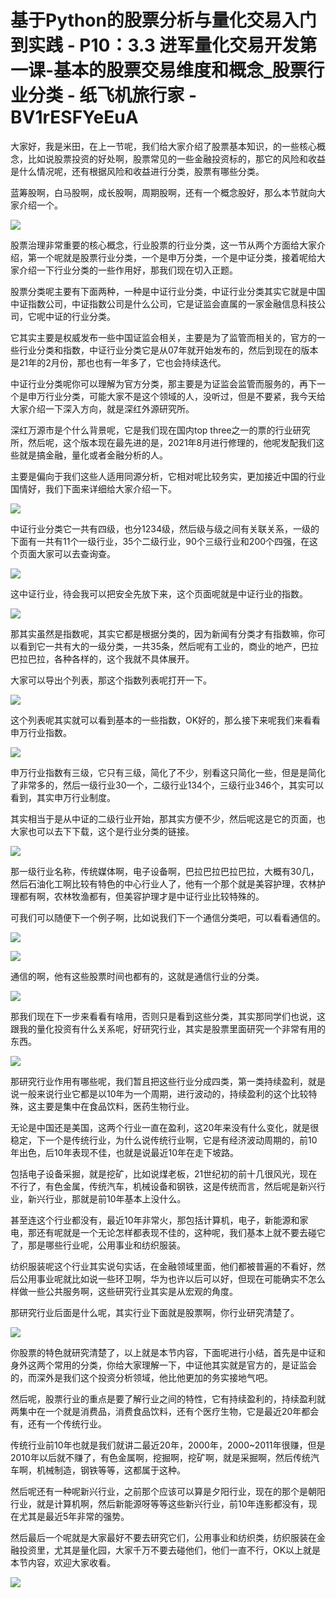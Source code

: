 # 基于Python的股票分析与量化交易入门到实践 - P10：3.3 进军量化交易开发第一课-基本的股票交易维度和概念_股票行业分类 - 纸飞机旅行家 - BV1rESFYeEuA

大家好，我是米田，在上一节呢，我们给大家介绍了股票基本知识，的一些核心概念，比如说股票投资的好处啊，股票常见的一些金融投资标的，那它的风险和收益是什么情况呢，还有根据风险和收益进行分类，股票有哪些分类。

蓝筹股啊，白马股啊，成长股啊，周期股啊，还有一个概念股好，那么本节就向大家介绍一个。

![](img/4553f7be7cc3d47e08089f709d19c07e_1.png)

股票治理非常重要的核心概念，行业股票的行业分类，这一节从两个方面给大家介绍，第一个呢就是股票行业分类，一个是申万分类，一个是中证分类，接着呢给大家介绍一下行业分类的一些作用好，那我们现在切入正题。

股票分类呢主要有下面两种，一种是中证行业分类，中证行业分类其实它就是中国中证指数公司，中证指数公司是什么公司，它是证监会直属的一家金融信息科技公司，它呢中证的行业分类。

它其实主要是权威发布一些中国证监会相关，主要是为了监管而相关的，官方的一些行业分类和指数，中证行业分类它是从07年就开始发布的，然后到现在的版本是21年的2月份，那也也有一年多了，它也会持续迭代。

中证行业分类呢你可以理解为官方分类，那主要是为证监会监管而服务的，再下一个是申万行业分类，可能大家不是这个领域的人，没听过，但是不要紧，我今天给大家介绍一下深入方向，就是深红外源研究所。

深红万源市是个什么背景呢，它是我们现在国内top three之一的票的行业研究所，然后呢，这个版本现在最先进的是，2021年8月进行修理的，他呢发配我们这些就是搞金融，量化或者金融分析的人。

主要是偏向于我们这些人适用同源分析，它相对呢比较务实，更加接近中国的行业国情好，我们下面来详细给大家介绍一下。



![](img/4553f7be7cc3d47e08089f709d19c07e_3.png)

中证行业分类它一共有四级，也分1234级，然后级与级之间有关联关系，一级的下面有一共有11个一级行业，35个二级行业，90个三级行业和200个四强，在这个页面大家可以去查询查。



![](img/4553f7be7cc3d47e08089f709d19c07e_5.png)

这中证行业，待会我可以把安全先放下来，这个页面呢就是中证行业的指数。

![](img/4553f7be7cc3d47e08089f709d19c07e_7.png)

那其实虽然是指数呢，其实它都是根据分类的，因为新闻有分类才有指数嘛，你可以看到它一共有大的一级分类，一共35条，然后呢有工业的，商业的地产，巴拉巴拉巴拉，各种各样的，这个我就不具体展开。

大家可以导出个列表，那这个指数列表呢打开一下。

![](img/4553f7be7cc3d47e08089f709d19c07e_9.png)

这个列表呢其实就可以看到基本的一些指数，OK好的，那么接下来呢我们来看看申万行业指数。

![](img/4553f7be7cc3d47e08089f709d19c07e_11.png)

申万行业指数有三级，它只有三级，简化了不少，别看这只简化一些，但是是简化了非常多的，然后一级行业30一个，二级行业134个，三级行业346个，其实可以看到，其实申万行业制度。

其实相当于是从中证的二级行业开始，那其实方便不少，然后呢这是它的页面，也大家也可以去下下载，这个是行业分类的链接。



![](img/4553f7be7cc3d47e08089f709d19c07e_13.png)

那一级行业名称，传统媒体啊，电子设备啊，巴拉巴拉巴拉巴拉，大概有30几，然后石油化工啊比较有特色的中心行业人了，他有一个那个就是美容护理，农林护理都有啊，农林牧渔都有，但美容护理才是中证行业比较特殊的。

可我们可以随便下一个例子啊，比如说我们下一个通信分类吧，可以看看通信的。

![](img/4553f7be7cc3d47e08089f709d19c07e_15.png)

![](img/4553f7be7cc3d47e08089f709d19c07e_16.png)

通信的啊，他有这些股票时间也都有的，这就是通信行业的分类。

![](img/4553f7be7cc3d47e08089f709d19c07e_18.png)

那我们现在下一步来看看有啥用，否则只是看到这些分类，其实那同学们也说，这跟我的量化投资有什么关系呢，好研究行业，其实是股票里面研究一个非常有用的东西。



![](img/4553f7be7cc3d47e08089f709d19c07e_20.png)

那研究行业作用有哪些呢，我们暂且把这些行业分成四类，第一类持续盈利，就是说一般来说行业它都是以10年为一个周期，进行波动的，持续盈利的这个比较特殊，这主要是集中在食品饮料，医药生物行业。

无论是中国还是美国，这两个行业一直在盈利，这20年来没有什么变化，就是很稳定，下一个是传统行业，为什么说传统行业啊，它是有经济波动周期的，前10年出色，后10年表现不佳，也就是说最近10年在走下坡路。

包括电子设备采掘，就是挖矿，比如说煤老板，21世纪初的前十几很风光，现在不行了，有色金属，传统汽车，机械设备和钢铁，这是传统而言，然后呢是新兴行业，新兴行业，那就是前10年基本上没什么。

甚至连这个行业都没有，最近10年非常火，那包括计算机，电子，新能源和家电，那还有呢就是一个无论怎样都表现不佳的，这种呢，我们基本上就不要去碰它了，那是哪些行业呢，公用事业和纺织服装。

纺织服装呢这个行业其实说句实话，在金融领域里面，他们都被普遍的不看好，然后公用事业呢就比如说一些环卫啊，华为也许以后可以好，但现在可能确实不怎么样做一些公共服务啊，这些研究行业其实是从宏观的角度。

那研究行业后面是什么呢，其实行业下面就是股票啊，你行业研究清楚了。

![](img/4553f7be7cc3d47e08089f709d19c07e_22.png)

你股票的特色就研究清楚了，以上就是本节内容，下面呢进行小结，首先是中证和身外这两个常用的分类，你给大家理解一下，中证他其实就是官方的，是证监会的，而深外是我们这个投资分析领域，他比他更加的务实接地气吧。

然后呢，股票行业的重点是要了解行业之间的特性，它有持续盈利的，持续盈利就两集中在一个就是消费品，消费食品饮料，还有个医疗生物，它是最近20年都会有，还有一个传统行业。

传统行业前10年也就是我们就讲二最近20年，2000年，2000~2011年很赚，但是2010年以后就不赚了，有色金属啊，挖掘啊，挖矿啊，就是采掘啊，然后传统汽车啊，机械制造，钢铁等等，这都属于这种。

然后呢还有一种呢新兴行业，之前那个应该可以算是夕阳行业，现在的那个是朝阳行业，就是计算机啊，然后新能源呀等等这些新兴行业，前10年连影都没有，现在尤其是最近5年非常的强势。

然后最后一个呢就是大家最好不要去研究它们，公用事业和纺织类，纺织服装在金融投资里，尤其是量化园，大家千万不要去碰他们，他们一直不行，OK以上就是本节内容，欢迎大家收看。



![](img/4553f7be7cc3d47e08089f709d19c07e_24.png)